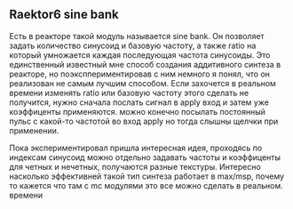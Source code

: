 ## Raektor6 sine bank

Есть в реакторе такой модуль называется sine bank. Он позволяет задать количество синусоид и базовую частоту, а также ratio на который умножается каждая последующая частота синусоиды.
Это единственный известный мне способ создания аддитивного синтеза в реакторе, но поэксппериментировав с ним немного я понял, что он реализован не самым лучшим способом.
Если захочется в реальном времени изменять ratio или базовую частоту этого сделать не получится, нужно сначала послать сигнал в apply вход и затем уже коэффиценты применяются. можно конечно посылать постоянный пульс c какой-то частотой во вход apply но тогда слышны щелчки при применении.

Пока экспериментировал пришла интересная идея, проходясь по индексам синусоид можно отдельно задавать частоты и коэффиценты для четных и нечетных, получаются разные текстуры.
Интересно насколько эффективней такой тип синтеза работает в max/msp, почему то кажется что там с mc модулями это все можно сделать в реальном. времени

